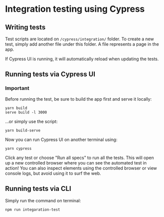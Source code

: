 # Integration testing using Cypress

## Writing tests

Test scripts are located on `/cypress/integration/` folder. To create a new test, simply add
another file under this folder. A file represents a page in the app.

If Cypress UI is running, it will automatically reload when updating the tests.

## Running tests via Cypress UI

### Important

Before running the test, be sure to build the app first and serve it locally:

```
yarn build
serve build -l 3000
```

...or simply use the script:

```
yarn build-serve
```

Now you can run Cypress UI on another terminal using:

```
yarn cypress
```

Click any test or choose "Run all specs" to run all the tests. This will open up a new controlled browser where you can see the automated test in action! You can also inspect elements using the controlled browser or view console logs, but avoid using it to surf the web.

## Running tests via CLI

Simply run the command on terminal:

```
npm run integaration-test
```